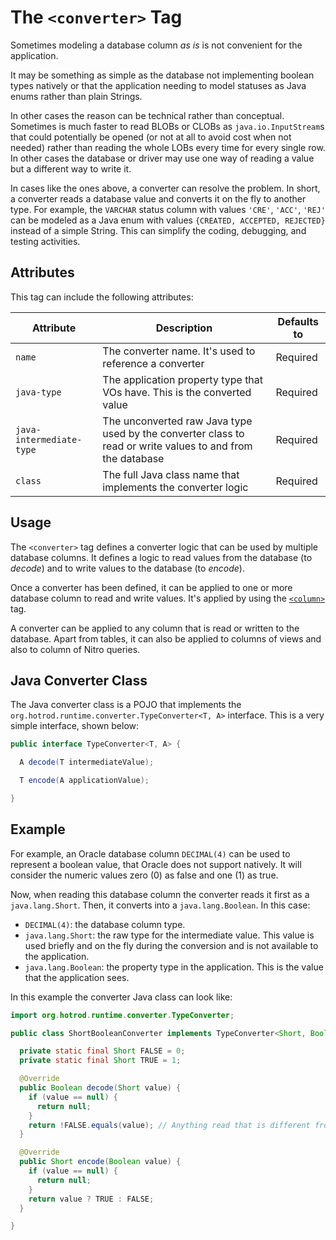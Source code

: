 # The `<converter>` Tag

Sometimes modeling a database column *as is* is not convenient for the application.

It may be something as simple as the database not implementing boolean types natively or that 
the application needing to model statuses as Java enums rather than plain Strings.

In other cases the reason can be technical rather than conceptual. Sometimes is much faster to read BLOBs or CLOBs as
`java.io.InputStream`s that could potentially be opened (or not at all to avoid cost when not needed) rather than reading 
the whole LOBs every time for every single row. In other cases the database or driver may use one way of reading a value but a different way to 
write it. 

In cases like the ones above, a converter can resolve the problem. In short, a converter reads a database value and converts
it on the fly to another type. For example, the `VARCHAR` status column with values `'CRE'`, `'ACC'`, `'REJ'` can be modeled as a Java enum with
values `{CREATED, ACCEPTED, REJECTED}` instead of a simple String. This can simplify the coding, debugging, and testing activities.


## Attributes

This tag can include the following attributes:

| Attribute | Description | Defaults to |
| -- | -- | -- |
| `name` | The converter name. It's used to reference a converter | Required |
| `java-type` | The application property type that VOs have. This is the converted value | Required |
| `java-intermediate-type` | The unconverted raw Java type used by the converter class to read or write values to and from the database | Required |
| `class` | The full Java class name that implements the converter logic | Required |


## Usage

The `<converter>` tag defines a converter logic that can be used by multiple database columns. It defines a logic to read values from the 
database (to *decode*) and to write values to the database (to *encode*).

Once a converter has been defined, it can be applied to one or more database column to read and write values. It's applied by using the
[`<column>`](./column.md) tag.

A converter can be applied to any column that is read or written to the database. Apart from tables, it can also be applied to columns of views 
and also to column of Nitro queries.


## Java Converter Class

The Java converter class is a POJO that implements the `org.hotrod.runtime.converter.TypeConverter<T, A>` interface. This is a very 
simple interface, shown below:

```java
public interface TypeConverter<T, A> {

  A decode(T intermediateValue);

  T encode(A applicationValue);

}
```


## Example

For example, an Oracle database column `DECIMAL(4)` can be used to represent a boolean value, that Oracle does not support natively.
It will consider the numeric values zero (0) as false and one (1) as true. 

Now, when reading this database column the converter reads it first as a `java.lang.Short`. Then, it converts into a 
`java.lang.Boolean`. In this case:

- `DECIMAL(4)`: the database column type.
- `java.lang.Short`: the raw type for the intermediate value. This value is used briefly and on the fly during the conversion and
is not available to the application.
- `java.lang.Boolean`: the property type in the application. This is the value that the application sees.

In this example the converter Java class can look like:

```java
import org.hotrod.runtime.converter.TypeConverter;

public class ShortBooleanConverter implements TypeConverter<Short, Boolean> {

  private static final Short FALSE = 0;
  private static final Short TRUE = 1;

  @Override
  public Boolean decode(Short value) {
    if (value == null) {
      return null;
    }
    return !FALSE.equals(value); // Anything read that is different from zero is considered true
  }

  @Override
  public Short encode(Boolean value) {
    if (value == null) {
      return null;
    }
    return value ? TRUE : FALSE;
  }

}
```

